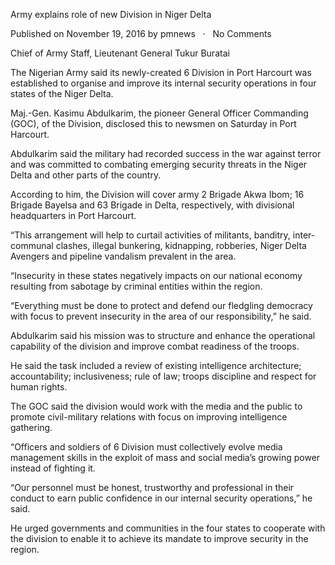 Army explains role of new Division in Niger Delta

Published on November 19, 2016 by pmnews   ·   No Comments

Chief of Army Staff, Lieutenant General Tukur Buratai

The Nigerian Army said its newly-created 6 Division in Port Harcourt was established to organise and improve its internal security operations in four states of the Niger Delta.

Maj.-Gen. Kasimu Abdulkarim, the pioneer General Officer Commanding (GOC), of the Division, disclosed this to newsmen on Saturday in Port Harcourt.

Abdulkarim said the military had recorded success in the war against terror and was committed to combating emerging security threats in the Niger Delta and other parts of the country.

According to him, the Division will cover army 2 Brigade Akwa Ibom; 16 Brigade Bayelsa and 63 Brigade in Delta, respectively, with divisional headquarters in Port Harcourt.

“This arrangement will help to curtail activities of militants, banditry, inter-communal clashes, illegal bunkering, kidnapping, robberies, Niger Delta Avengers and pipeline vandalism prevalent in the area.

“Insecurity in these states negatively impacts on our national economy resulting from sabotage by criminal entities within the region.

“Everything must be done to protect and defend our fledgling democracy with focus to prevent insecurity in the area of our responsibility,” he said.

Abdulkarim said his mission was to structure and enhance the operational capability of the division and improve combat readiness of the troops.

He said the task included a review of existing intelligence architecture; accountability; inclusiveness; rule of law; troops discipline and respect for human rights.

The GOC said the division would work with the media and the public to promote civil-military relations with focus on improving intelligence gathering.

“Officers and soldiers of 6 Division must collectively evolve media management skills in the exploit of mass and social media’s growing power instead of fighting it.

“Our personnel must be honest, trustworthy and professional in their conduct to earn public confidence in our internal security operations,” he said.

He urged governments and communities in the four states to cooperate with the division to enable it to achieve its mandate to improve security in the region.
